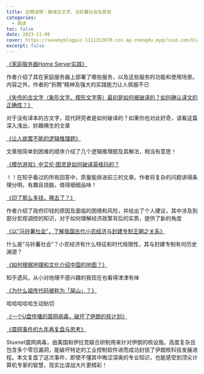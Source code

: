 ```yaml
---
title: 近期读物｜破译古文字、马铃薯社会及其他
categories:
  - 阅读
toc: false
date: 2023-11-09
cover: https://savemyblogpic-1311313070.cos.ap-chengdu.myqcloud.com/blogpicture/pexels-photo-15188325.jpg
excerpt: false
---
```


[《家庭服务器Home Server实践》](https://sspai.com/post/82512)

作者介绍了其在家庭服务器上部署了哪些服务，以及这些服务的功能和使用场景。内容之外，作者的“折腾”精神及强大的实践能力让人佩服不已



[《失传的古文字（象形文字、楔形文字等）最初是如何被破译的？如何确认译文的正确性？》]( https://www.zhihu.com/question/20774349/answer/41256347)

对于没有译本的古文字，现代研究者是如何破译的？如果你也对此好奇，请看这篇深入浅出，妙趣横生的文章



[《让人欲罢不能的逻辑推理题》](https://mp.weixin.qq.com/s/gXozKlsKgjoRM3mZ0kv8SQ)

文章按简单到困难的顺序介绍了几个逻辑推理题及其解法，相当有意思！



[《模仿游戏》中艾伦·图灵是如何破译英格玛的？](https://www.zhihu.com/question/28397034/answer/41739506)

！！在知乎看过的所有回答中，质量能排进前三的文章。作者将复杂的问题讲得条理分明，有趣且烧脑，值得细细品味！



[《印了那么多钱，哪去了？》](https://mp.weixin.qq.com/s/nk_HWKlMbPc3XlxvKj4LyA)

作者介绍了政府印钱的原因及面临的困境和风险，并给出了个人建议，其中涉及到部分宏观调控的知识，对于如何理解经济政策背后的实质，提供了新的角度



[《以“马铃薯社会”，了解我国古代小农经济与封建专制王朝之关系》](https://kknews.cc/history/ljv38e9.html)

什么是“马铃薯社会”？小农经济有什么特征和时代局限性，其与封建专制有何历史渊源？



[《如何根据地理和文化介绍中国的地图？》](
https://www.zhihu.com/question/36908521/answer/83977877)

知乎遗风，从小对地理不感兴趣的我现在也看得津津有味



[《为什么祖传代码被称为「屎山」？》](https://www.zhihu.com/question/272065178/answer/2871314260)

哈哈哈哈哈生动贴切



[《一个U盘传播的震网病毒，破坏了伊朗的核计划》](https://zhuanlan.zhihu.com/p/388708355)

[《震网事件的九年再复盘与思考》](https://www.antiy.cn/research/notice&report/research_report/20190930.html)

Stuxnet震网病毒，由美国和伊拉克联合研制用来针对伊朗的核设施。高度复杂且包含多个零日漏洞，能破坏特定的工业控制软件进而成功封锁了伊朗核科技发展进程。本文复盘了这次事件，即使不懂其中晦涩深奥的专业知识，也能感受到顶尖计算机专家的智慧，现实比谍战大片更精彩！
